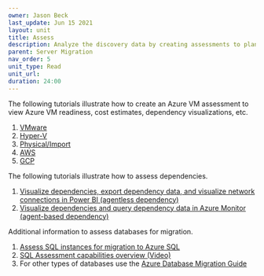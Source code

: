 ```yaml
---
owner: Jason Beck
last_update: Jun 15 2021
layout: unit
title: Assess
description: Analyze the discovery data by creating assessments to plan for migration
parent: Server Migration
nav_order: 5
unit_type: Read
unit_url: 
duration: 24:00
---
```

The following tutorials illustrate how to create an Azure VM assessment to view Azure VM readiness, cost estimates, dependency visualizations, etc.
1. [VMware](https://docs.microsoft.com/azure/migrate/tutorial-assess-vmware-azure-vm)
1. [Hyper-V](https://docs.microsoft.com/azure/migrate/tutorial-assess-hyper-v)
1. [Physical/Import](https://docs.microsoft.com/azure/migrate/tutorial-assess-physical)
1. [AWS](https://docs.microsoft.com/azure/migrate/tutorial-assess-aws)
1. [GCP](https://docs.microsoft.com/azure/migrate/tutorial-assess-gcp)

The following tutorials illustrate how to assess dependencies.
1. [Visualize dependencies, export dependency data, and visualize network connections in Power BI (agentless dependency)](https://docs.microsoft.com/azure/migrate/how-to-create-group-machine-dependencies-agentless#visualize-dependencies)
1. [Visualize dependencies and query dependency data in Azure Monitor (agent-based dependency)](https://docs.microsoft.com/azure/migrate/how-to-create-group-machine-dependencies#create-a-group-using-dependency-visualization)

Additional information to assess databases for migration.
1. [Assess SQL instances for migration to Azure SQL](https://docs.microsoft.com/azure/migrate/concepts-azure-sql-assessment-calculation)
1. [SQL Assessment capabilities overview (Video)](https://www.youtube.com/watch?v=zl9idycAYI0)
1. For other types of databases use the [Azure Database Migration Guide](https://docs.microsoft.com/data-migration/)
